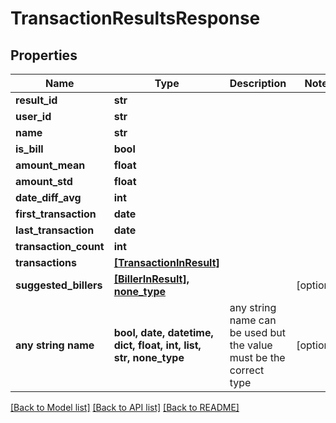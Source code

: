 # TransactionResultsResponse


## Properties
Name | Type | Description | Notes
------------ | ------------- | ------------- | -------------
**result_id** | **str** |  | 
**user_id** | **str** |  | 
**name** | **str** |  | 
**is_bill** | **bool** |  | 
**amount_mean** | **float** |  | 
**amount_std** | **float** |  | 
**date_diff_avg** | **int** |  | 
**first_transaction** | **date** |  | 
**last_transaction** | **date** |  | 
**transaction_count** | **int** |  | 
**transactions** | [**[TransactionInResult]**](TransactionInResult.md) |  | 
**suggested_billers** | [**[BillerInResult], none_type**](BillerInResult.md) |  | [optional] 
**any string name** | **bool, date, datetime, dict, float, int, list, str, none_type** | any string name can be used but the value must be the correct type | [optional]

[[Back to Model list]](../README.md#documentation-for-models) [[Back to API list]](../README.md#documentation-for-api-endpoints) [[Back to README]](../README.md)


